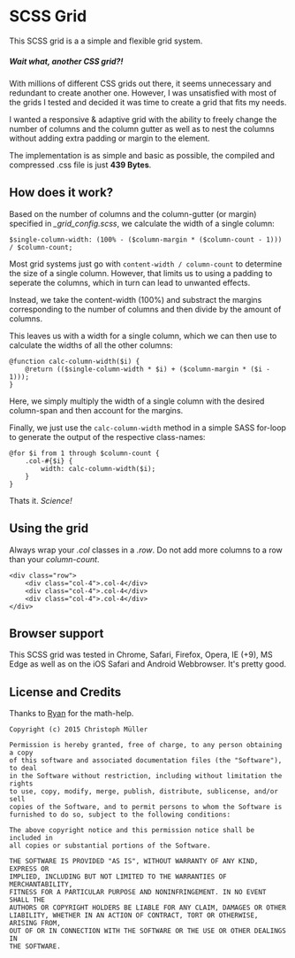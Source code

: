 # SCSS Grid

This SCSS grid is a a simple and flexible grid system. 

##### Wait what, another CSS grid?!

With millions of different CSS grids out there, it seems unnecessary and redundant to create another one. However, I was unsatisfied with most of the grids I tested and decided it was time to create a grid that fits my needs.

I wanted a responsive & adaptive grid with the ability to freely change the number of columns and the column gutter as well as to nest the columns without adding extra padding or margin to the element.

The implementation is as simple and basic as possible, the compiled and compressed .css file is just **439 Bytes**.

## How does it work?

Based on the number of columns and the column-gutter (or margin) specified in *_grid_config.scss*, we calculate the width of a single column:

`$single-column-width: (100% - ($column-margin * ($column-count - 1))) / $column-count;`

Most grid systems just go with `content-width / column-count` to determine the size of a single column. However, that limits us to using a padding to seperate the columns, which in turn can lead to unwanted effects.

Instead, we take the content-width (100%) and substract the margins corresponding to the number of columns and then divide by the amount of columns.

This leaves us with a width for a single column, which we can then use to calculate the widths of all the other columns:

```
@function calc-column-width($i) {
    @return (($single-column-width * $i) + ($column-margin * ($i - 1)));
}
```

Here, we simply multiply the width of a single column with the desired column-span and then account for the margins.

Finally, we just use the `calc-column-width` method in a simple SASS for-loop to generate the output of the respective class-names:

```
@for $i from 1 through $column-count {
	.col-#{$i} {
		width: calc-column-width($i);
	}
}
```

Thats it. *Science!*

## Using the grid

Always wrap your *.col* classes in a *.row*. 
Do not add more columns to a row than your *column-count*.

```
<div class="row">
	<div class="col-4">.col-4</div>
	<div class="col-4">.col-4</div>
	<div class="col-4">.col-4</div>
</div>
```

## Browser support

This SCSS grid was tested in Chrome, Safari, Firefox, Opera, IE (+9), MS Edge as well as on the iOS Safari and Android Webbrowser. It's pretty good.

## License and Credits

Thanks to [Ryan](http://ryanmorr.com/) for the math-help.

```
Copyright (c) 2015 Christoph Müller

Permission is hereby granted, free of charge, to any person obtaining a copy
of this software and associated documentation files (the "Software"), to deal
in the Software without restriction, including without limitation the rights
to use, copy, modify, merge, publish, distribute, sublicense, and/or sell
copies of the Software, and to permit persons to whom the Software is
furnished to do so, subject to the following conditions:

The above copyright notice and this permission notice shall be included in
all copies or substantial portions of the Software.

THE SOFTWARE IS PROVIDED "AS IS", WITHOUT WARRANTY OF ANY KIND, EXPRESS OR
IMPLIED, INCLUDING BUT NOT LIMITED TO THE WARRANTIES OF MERCHANTABILITY,
FITNESS FOR A PARTICULAR PURPOSE AND NONINFRINGEMENT. IN NO EVENT SHALL THE
AUTHORS OR COPYRIGHT HOLDERS BE LIABLE FOR ANY CLAIM, DAMAGES OR OTHER
LIABILITY, WHETHER IN AN ACTION OF CONTRACT, TORT OR OTHERWISE, ARISING FROM,
OUT OF OR IN CONNECTION WITH THE SOFTWARE OR THE USE OR OTHER DEALINGS IN
THE SOFTWARE.
```